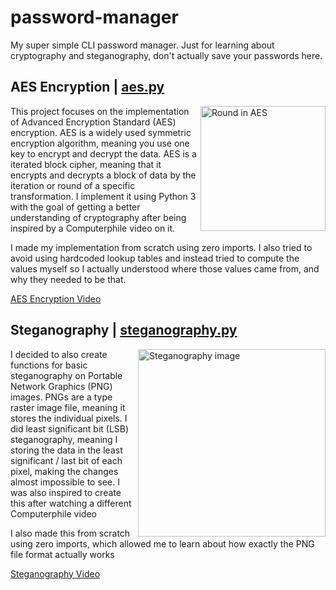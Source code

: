 # password-manager
My super simple CLI password manager. Just for learning about cryptography and steganography, don't actually save your passwords here.

## AES Encryption | [aes.py](https://github.com/MichaelLesirge/password-manager/blob/main/aes.py)
<img align="right" alt="Round in AES" src="https://github.com/michael-lesirge/password-manager/assets/100492377/e42e6649-428c-450a-bbca-b60609bf0eac" width = 200>
<p>This project focuses on the implementation of Advanced Encryption Standard (AES) encryption. AES is a widely used symmetric encryption algorithm, meaning you use one key to encrypt and decrypt the data. AES is a iterated block cipher, meaning that it encrypts and decrypts a block of data by the iteration or round of a specific transformation. I implement it using Python 3 with the goal of getting a better understanding of cryptography after being inspired by a Computerphile video on it.</p>
<p>I made my implementation from scratch using zero imports. I also tried to avoid using hardcoded lookup tables and instead tried to compute the values myself so I actually understood where those values came from, and why they needed to be that.</p>

<a target="_blank" href="https://www.youtube.com/watch?v=O4xNJsjtN6E">AES Encryption Video</a>

## Steganography | [steganography.py](https://github.com/MichaelLesirge/password-manager/blob/main/steganography.py)
<img align="right" alt="Steganography image" src="https://github.com/michael-lesirge/password-manager/assets/100492377/efb4c10e-1c82-4667-b759-b75742ad3ed6" width = 300>
<p>I decided to also create functions for basic steganography on Portable Network Graphics (PNG) images. PNGs are a type raster image file, meaning it stores the individual pixels. I did least significant bit (LSB) steganography, meaning I storing the data in the least significant / last bit of each pixel, making the changes almost impossible to see. I was also inspired to create this after watching a different Computerphile video</p>
<p>I also made this from scratch using zero imports, which allowed me to learn about how exactly the PNG file format actually works</p>

<a target="_blank" href="https://www.youtube.com/watch?v=TWEXCYQKyDc">Steganography Video</a>
